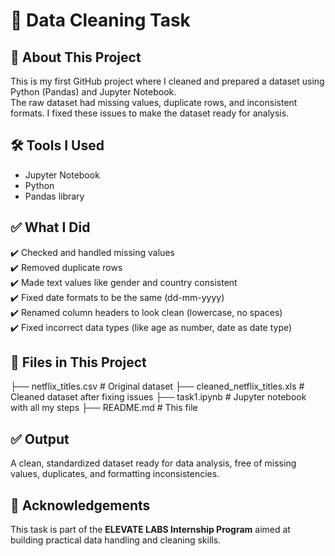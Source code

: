 # 📝 Data Cleaning Task

## 👋 About This Project  
This is my first GitHub project where I cleaned and prepared a dataset using Python (Pandas) and Jupyter Notebook.  
The raw dataset had missing values, duplicate rows, and inconsistent formats. I fixed these issues to make the dataset ready for analysis.

## 🛠️ Tools I Used  
- Jupyter Notebook  
- Python  
- Pandas library   

## ✅ What I Did  
✔️ Checked and handled missing values  
✔️ Removed duplicate rows  
✔️ Made text values like gender and country consistent  
✔️ Fixed date formats to be the same (dd-mm-yyyy)  
✔️ Renamed column headers to look clean (lowercase, no spaces)  
✔️ Fixed incorrect data types (like age as number, date as date type)  

## 📁 Files in This Project  
  ├── netflix_titles.csv # Original dataset
  ├── cleaned_netflix_titles.xls # Cleaned dataset after fixing issues
  ├── task1.ipynb # Jupyter notebook with all my steps
  ├── README.md # This file

## ✅ Output  
A clean, standardized dataset ready for data analysis, free of missing values, duplicates, and formatting inconsistencies.

## 🙌 Acknowledgements  
This task is part of the **ELEVATE LABS Internship Program** aimed at building practical data handling and cleaning skills.
